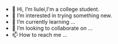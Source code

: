 - 👋 Hi, I’m liulei,I'm a college student.
- 👀 I’m interested in trying something new.
- 🌱 I’m currently learning ...
- 💞️ I’m looking to collaborate on ...
- 📫 How to reach me ...

<!---
999liulei/999liulei is a ✨ special ✨ repository because its `README.md` (this file) appears on your GitHub profile.
You can click the Preview link to take a look at your changes.
--->
